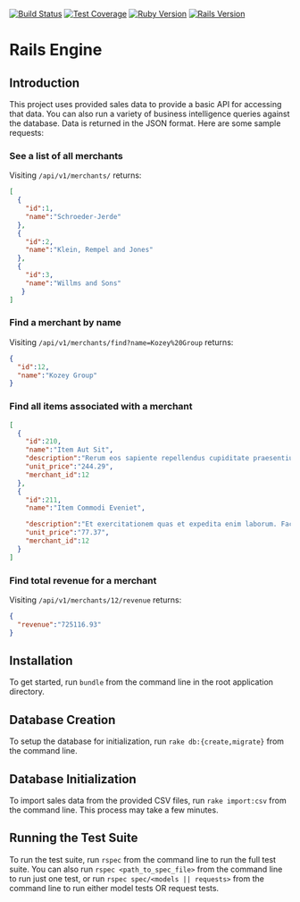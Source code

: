 [![Build Status](https://travis-ci.org/mikecm1141/rails_engine.svg?branch=master)](https://travis-ci.org/mikecm1141/rails_engine)
[![Test Coverage](https://img.shields.io/badge/coverage-100%25-green.svg)](https://codecov.io/gh/mikecm1141/rails_engine)
[![Ruby Version](https://img.shields.io/badge/ruby-2.5.1-red.svg)](https://img.shields.io/badge/ruby-2.5.1-red.svg)
[![Rails Version](https://img.shields.io/badge/rails-%3E%3D%205.2-red.svg)](https://img.shields.io/badge/rails-%3E%3D%205.2-red.svg)

# Rails Engine

## Introduction
This project uses provided sales data to provide a basic API for accessing that data. You can also run a variety of business intelligence queries against the database. Data is returned in the JSON format. Here are some sample requests:

### See a list of all merchants
Visiting `/api/v1/merchants/` returns:
```json
[
  { 
    "id":1,
    "name":"Schroeder-Jerde"
  },
  {
    "id":2,
    "name":"Klein, Rempel and Jones"
  },
  {
    "id":3,
    "name":"Willms and Sons"
   }
]
```

### Find a merchant by name
Visiting `/api/v1/merchants/find?name=Kozey%20Group` returns:
```json
{
  "id":12,
  "name":"Kozey Group"
}
```

### Find all items associated with a merchant
```json
[
  {
    "id":210,
    "name":"Item Aut Sit",
    "description":"Rerum eos sapiente repellendus cupiditate praesentium. Nulla sint quisquam corrupti autem. Sapiente unde doloremque non et sunt ipsa.",
    "unit_price":"244.29",
    "merchant_id":12
  },
  {
    "id":211,
    "name":"Item Commodi Eveniet",

    "description":"Et exercitationem quas et expedita enim laborum. Facere incidunt illum expedita praesentium. Sequi ut labore sint in.",
    "unit_price":"77.37",
    "merchant_id":12
  }
]
```

### Find total revenue for a merchant
Visiting `/api/v1/merchants/12/revenue` returns:
```json
{
  "revenue":"725116.93"
}
```

## Installation
To get started, run `bundle` from the command line in the root application directory.

## Database Creation
To setup the database for initialization, run `rake db:{create,migrate}` from the command line.

## Database Initialization
To import sales data from the provided CSV files, run `rake import:csv` from the command line. This process may take a few minutes.

## Running the Test Suite
To run the test suite, run `rspec` from the command line to run the full test suite. You can also run `rspec <path_to_spec_file>` from the command line to run just one test, or run `rspec spec/<models || requests>` from the command line to run either model tests OR request tests.
